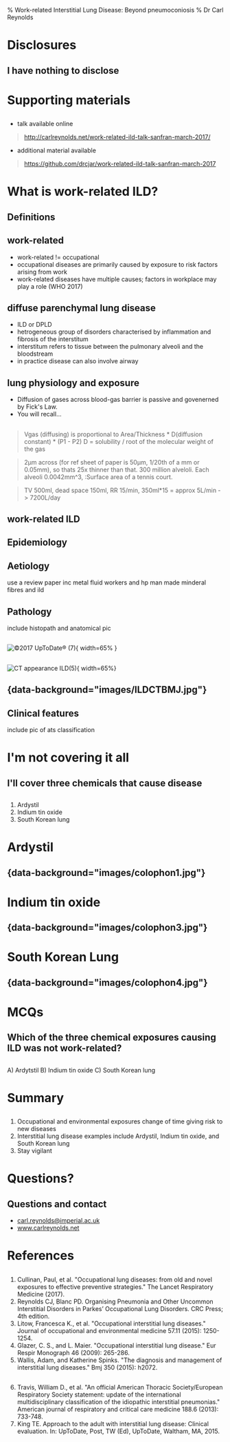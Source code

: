 % Work-related Interstitial Lung Disease: Beyond pneumoconiosis 
% Dr Carl Reynolds 

# Disclosures

## I have nothing to disclose 

# Supporting materials

##
- talk available online 

> http://carlreynolds.net/work-related-ild-talk-sanfran-march-2017/

- additional material available

> https://github.com/drcjar/work-related-ild-talk-sanfran-march-2017

# What is work-related ILD? 

## Definitions

## work-related

- work-related != occupational
- occupational diseases are primarily caused by exposure to risk factors arising from work
- work-related diseases have multiple causes; factors in workplace may play a role 
(WHO 2017)

## diffuse parenchymal lung disease

- ILD or DPLD
- hetrogeneous group of disorders characterised by inflammation and fibrosis of the interstitum
- interstitum refers to tissue between the pulmonary alveoli and the bloodstream
- in practice disease can also involve airway

## lung physiology and exposure

- Diffusion of gases across blood-gas barrier is passive and govenerned by Fick's Law.
- You will recall...

##

> Vgas (diffusing) is proportional to Area/Thickness * D(diffusion constant) * (P1 - P2)
> D = solubility / root of the molecular weight of the gas

> 2μm across (for ref sheet of paper is 50μm, 1/20th of a mm or 0.05mm), so thats 25x thinner than that. 300 million alveloli. Each alveoli
0.0042mm^3, :Surface area of a tennis court.

> TV 500ml, dead space 150ml, RR 15/min, 350ml*15 = approx 5L/min -> 7200L/day 

## work-related ILD

## Epidemiology

## Aetiology  

use a review paper
inc metal fluid workers and hp
man made minderal fibres and ild


## Pathology

include histopath and anatomical pic

##

    
## 

![©2017 UpToDate® (7)](images/Classific_diffuse_lung_dz.gif){ width=65% }

##

![CT appearance ILD(5)](images/ILDCTBMJ.jpg){ width=65%}

## {data-background="images/ILDCTBMJ.jpg"}

## Clinical features 

include pic of ats classification

# I'm not covering it all

## I'll cover three chemicals that cause disease

##

1. Ardystil 
2. Indium tin oxide
3. South Korean lung 

# Ardystil

## {data-background="images/colophon1.jpg"}

# Indium tin oxide

## {data-background="images/colophon3.jpg"}

# South Korean Lung

## {data-background="images/colophon4.jpg"}

# MCQs

## Which of the three chemical exposures causing ILD was not work-related?

##

 A) Ardytstil
 B) Indium tin oxide
 C) South Korean lung

##

# Summary 

##

1. Occupational and environmental exposures change of time giving risk to new diseases 
2. Interstitial lung disease examples include Ardystil, Indium tin oxide, and South Korean lung
3. Stay vigilant 

# Questions?

## Questions and contact

- carl.reynolds@imperial.ac.uk
- www.carlreynolds.net

# References

##

1. Cullinan, Paul, et al. "Occupational lung diseases: from old and novel exposures to effective preventive strategies." The Lancet Respiratory Medicine (2017).
2. Reynolds CJ, Blanc PD. Organising Pneumonia and Other Uncommon Interstitial Disorders in Parkes’ Occupational Lung Disorders. CRC Press; 4th edition.
3. Litow, Francesca K., et al. "Occupational interstitial lung diseases." Journal of occupational and environmental medicine 57.11 (2015): 1250-1254.
4. Glazer, C. S., and L. Maier. "Occupational interstitial lung disease." Eur Respir Monograph 46 (2009): 265-286. 
5. Wallis, Adam, and Katherine Spinks. "The diagnosis and management of interstitial lung diseases." Bmj 350 (2015): h2072.

##

6. Travis, William D., et al. "An official American Thoracic Society/European Respiratory Society statement: update of the international multidisciplinary classification of the idiopathic interstitial pneumonias." American journal of respiratory and critical care medicine 188.6 (2013): 733-748.
7. King TE. Approach to the adult with interstitial lung disease: Clinical evaluation. In: UpToDate, Post, TW (Ed), UpToDate, Waltham, MA, 2015.
